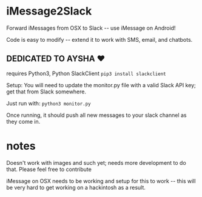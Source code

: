# iMessage2Slack
Forward iMessages from OSX to Slack -- use iMessage on Android!

Code is easy to modify -- extend it to work with SMS, email, and chatbots.

## DEDICATED TO AYSHA :heart:

requires Python3, Python SlackClient
```pip3 install slackclient```

Setup:
You will need to update the monitor.py file with a valid Slack API key; get that from Slack somewhere.

Just run with:
```python3 monitor.py```

Once running, it should push all new messages to your slack channel as they come in.

# notes
Doesn't work with images and such yet; needs more development to do that. Please feel free to contribute

iMessage on OSX needs to be working and setup for this to work -- this will be very hard to get working on a hackintosh as a result.
